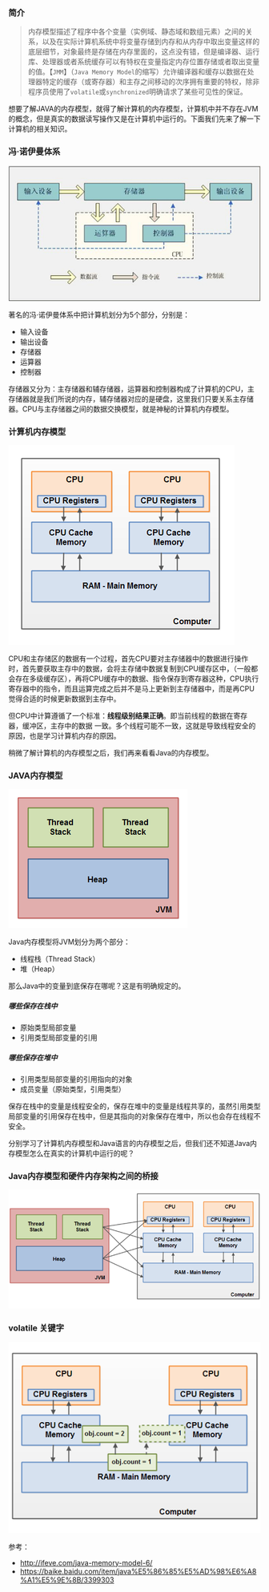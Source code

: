 ### 简介

> 内存模型描述了程序中各个变量（实例域、静态域和数组元素）之间的关系，以及在实际计算机系统中将变量存储到内存和从内存中取出变量这样的底层细节，对象最终是存储在内存里面的，这点没有错，但是编译器、运行库、处理器或者系统缓存可以有特权在变量指定内存位置存储或者取出变量的值。【`JMM`】（`Java Memory Model`的缩写）允许编译器和缓存以数据在处理器特定的缓存（或寄存器）和主存之间移动的次序拥有重要的特权，除非程序员使用了`volatile`或`synchronized`明确请求了某些可见性的保证。



想要了解JAVA的内存模型，就得了解计算机的内存模型，计算机中并不存在JVM的概念，但是真实的数据读写操作又是在计算机中运行的。下面我们先来了解一下计算机的相关知识。

### 冯·诺伊曼体系

![âå¯æ´ä¼æ¼ä½ç³"âçå¾çæç´¢ç"æ](../images/fengnuoyiman-jiegou-1.jpg)

著名的冯·诺伊曼体系中把计算机划分为5个部分，分别是：

- 输入设备
- 输出设备
- 存储器
- 运算器
- 控制器

存储器又分为：主存储器和辅存储器，运算器和控制器构成了计算机的CPU，主存储器就是我们所说的内存，辅存储器对应的是硬盘，这里我们只要关系主存储器。CPU与主存储器之间的数据交换模型，就是神秘的计算机内存模型。

### 计算机内存模型

![enter image description here](../../Java%E5%AD%A6%E4%B9%A0/images/java-memory-model-4.png)

CPU和主存储区的数据有一个过程，首先CPU要对主存储器中的数据进行操作时，首先要获取主存中的数据，会将主存储中数据复制到CPU缓存区中，（一般都会存在多级缓存区），再将CPU缓存中的数据、指令保存到寄存器这种，CPU执行寄存器中的指令，而且运算完成之后并不是马上更新到主存储器中，而是再CPU觉得合适的时候更新数据到主存中。

但CPU中计算遵循了一个标准：**线程级别结果正确**。即当前线程的数据在寄存器，缓冲区，主存中的数据 一致。多个线程可能不一致，这就是导致线程安全的原因，也是学习计算机内存的原因。

稍微了解计算机的内存模型之后，我们再来看看Java的内存模型。

### JAVA内存模型

![Java Memory Model](../images/java-memory-model-1-1551772627390.png)

Java内存模型将JVM划分为两个部分：

- 线程栈（Thread Stack）
- 堆（Heap）

那么Java中的变量到底保存在哪呢？这是有明确规定的。

##### 哪些保存在栈中

- 原始类型局部变量
- 引用类型局部变量的引用

##### 哪些保存在堆中

- 引用类型局部变量的引用指向的对象
- 成员变量（原始类型，引用类型）

保存在栈中的变量是线程安全的，保存在堆中的变量是线程共享的，虽然引用类型局部变量的引用保存在栈中，但是其指向的对象保存在堆中，所以也会存在线程不安全。

分别学习了计算机内存模型和Java语言的内存模型之后，但我们还不知道Java内存模型怎么在真实的计算机中运行的呢？

### Java内存模型和硬件内存架构之间的桥接

![enter image description here](../images/java-memory-model-5.png)

### volatile 关键字

![enter image description here](../images/java-memory-model-6.png)



参考：

- http://ifeve.com/java-memory-model-6/
- https://baike.baidu.com/item/java%E5%86%85%E5%AD%98%E6%A8%A1%E5%9E%8B/3399303